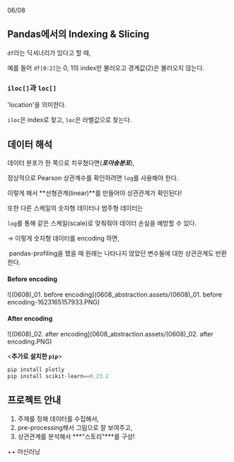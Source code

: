 06/08



## Pandas에서의 Indexing & Slicing

`df`라는 딕셔너리가 있다고 할 때,

예를 들어 `df[0:2]`는 0, 1의 index만 불러오고 경계값(2)은 불러오지 않는다.



### `iloc[]`과 `loc[]`

'location'을 의미한다.

`iloc`은 index로 찾고, `loc`은 라벨값으로 찾는다.





## 데이터 해석

데이터 분포가 한 쪽으로 치우쳤다면(***포아송분포***),

정상적으로 Pearson 상관계수를 확인하려면 `log`를 사용해야 한다.

이렇게 해서 **선형관계(linear)**를 만들어야 상관관계가 확인된다!



또한 다른 스케일의 숫자형 데이터나 범주형 데이터는

 `log`를 통해 같은 스케일(scale)로 맞춰줘야 데이터 손실을 예방할 수 있다.

→ 이렇게 숫자형 데이터를 encoding 하면,

​	 pandas-profiling을 했을 때 원래는 나타나지 않았던 변수들에 대한 상관관계도 반환한다.

#### Before encoding

![(0608)_01. before encoding](0608_abstraction.assets/(0608)_01. before encoding-1623165157933.PNG)

#### After encoding

![(0608)_02. after encoding](0608_abstraction.assets/(0608)_02. after encoding.PNG)



<**추가로 설치한 `pip`**>

```python
pip install plotly
pip install scikit-learn==0.23.2
```





## 프로젝트 안내

1. 주제를 정해 데이터를 수집해서,
2. pre-processing해서 그림으로 잘 보여주고,
3. 상관관계를 분석해서 ***"스토리"***를 구성!

++ 머신러닝
